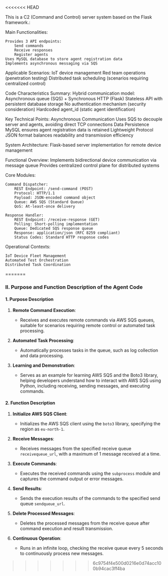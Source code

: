 <<<<<<< HEAD
<!-- <Technical Analysis of Server.pyde - Authored by Tian Jiaqi> -->

This is a C2 (Command and Control) server system based on the Flask framework.:

Main Functionalities:

    Provides 3 API endpoints:
        Send commands
        Receive responses
        Register agents
    Uses MySQL database to store agent registration data
    Implements asynchronous messaging via SQS
Applicable Scenarios:
    IoT device management
    Red team operations (penetration testing)
    Distributed task scheduling (scenarios requiring centralized control)
    
Code Characteristics Summary:
    Hybrid communication model:
        Asynchronous queue (SQS) + Synchronous HTTP (Flask)
    Stateless API with persistent database storage
    No authentication mechanism (security consideration)
    Hardcoded agent_id (static agent identification)

Key Technical Points:
    Asynchronous Communication
        Uses SQS to decouple server and agents, avoiding direct TCP connections
    Data Persistence
        MySQL ensures agent registration data is retained
    Lightweight Protocol
        JSON format balances readability and transmission efficiency 

<!-- <Technical Specification: server_copy.py - Author: Tian Jiaqi> -->

System Architecture:
    Flask-based server implementation for remote device management

Functional Overview:
    Implements bidirectional device communication via message queue
    Provides centralized control plane for distributed systems

Core Modules:

    Command Dispatcher:
        REST Endpoint: /send-command (POST)
        Protocol: HTTP/1.1
        Payload: JSON-encoded command object
        Queue: AWS SQS (Standard Queue)
        QoS: At-least-once delivery

    Response Handler: 
        REST Endpoint: /receive-response (GET)
        Polling: Short-polling implementation
        Queue: Dedicated SQS response queue
        Response: application/json (RFC 8259 compliant)
        Status Codes: Standard HTTP response codes

Operational Contexts:

    IoT Device Fleet Management
    Automated Test Orchestration 
    Distributed Task Coordination
=======
### II. Purpose and Function Description of the Agent Code

#### 1. **Purpose Description**

1. **Remote Command Execution**:

   - Receives and executes remote commands via AWS SQS queues, suitable for scenarios requiring remote control or automated task processing.
2. **Automated Task Processing**:

   - Automatically processes tasks in the queue, such as log collection and data processing.
3. **Learning and Demonstration**:

   - Serves as an example for learning AWS SQS and the Boto3 library, helping developers understand how to interact with AWS SQS using Python, including receiving, sending messages, and executing commands.

#### 2. **Function Description**

1. **Initialize AWS SQS Client**:

   - Initializes the AWS SQS client using the `boto3` library, specifying the region as `eu-north-1`.
2. **Receive Messages**:

   - Receives messages from the specified receive queue `receivequeue_url`, with a maximum of 1 message received at a time.
3. **Execute Commands**:

   - Executes the received commands using the `subprocess` module and captures the command output or error messages.
4. **Send Results**:

   - Sends the execution results of the commands to the specified send queue `sendqueue_url`.
5. **Delete Processed Messages**:

   - Deletes the processed messages from the receive queue after command execution and result transmission.
6. **Continuous Operation**:

   - Runs in an infinite loop, checking the receive queue every 5 seconds to continuously process new messages.
>>>>>>> 6c9754f4e500d0216e0d74acc100b94cac3ff4ba
